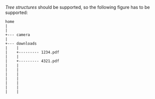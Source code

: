_Tree structures_ should be supported, so the following figure has to be 
supported:

```
home
|
|
+--- camera
|
+--- downloads
|    |
|    +--------- 1234.pdf
|    |
|    +--------- 4321.pdf
|    |
|    |
|    |
|    |
|    |
|    |
|    |

```









